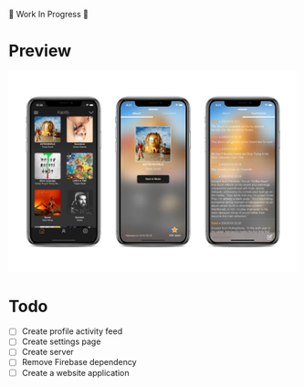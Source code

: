 🚧 Work In Progress 🚧

# Preview

![Alt text](./Demo_image.png?raw=true "Demo")

# Todo
- [ ] Create profile activity feed
- [ ] Create settings page
- [ ] Create server
- [ ] Remove Firebase dependency 
- [ ] Create a website application